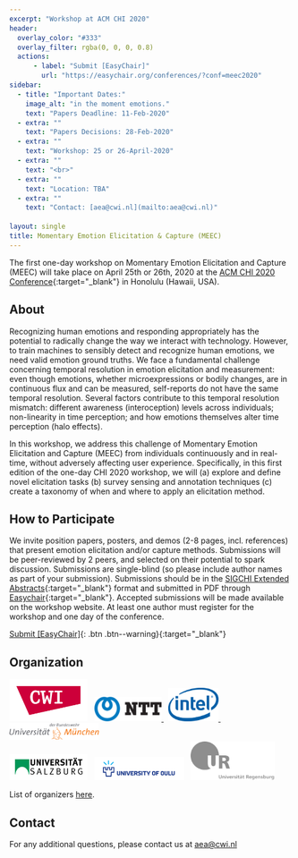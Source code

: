 ```yaml
---
excerpt: "Workshop at ACM CHI 2020"
header:
  overlay_color: "#333"
  overlay_filter: rgba(0, 0, 0, 0.8)
  actions:
      - label: "Submit [EasyChair]"
        url: "https://easychair.org/conferences/?conf=meec2020"
sidebar:
  - title: "Important Dates:"
    image_alt: "in the moment emotions."
    text: "Papers Deadline: 11-Feb-2020"
  - extra: ""
    text: "Papers Decisions: 28-Feb-2020"
  - extra: ""
    text: "Workshop: 25 or 26-April-2020"
  - extra: ""
    text: "<br>"
  - extra: ""
    text: "Location: TBA"
  - extra: ""
    text: "Contact: [aea@cwi.nl](mailto:aea@cwi.nl)"

layout: single
title: Momentary Emotion Elicitation & Capture (MEEC)
---
```



The first one-day workshop on Momentary Emotion Elicitation and Capture (MEEC) will take place on April 25th or 26th, 2020 at the [ACM CHI 2020 Conference](https://chi2020.acm.org/){:target="\_blank"} in Honolulu (Hawaii, USA).


## About

Recognizing human emotions and responding appropriately has the potential to radically change the way we interact with technology. However, to train machines to sensibly detect and recognize human emotions, we need valid emotion ground truths. We face a fundamental challenge concerning temporal resolution in emotion elicitation and measurement: even though emotions, whether microexpressions or bodily changes, are in continuous flux and can be measured, self-reports do not have the same temporal resolution. Several factors contribute to this temporal resolution mismatch: different awareness (interoception) levels across individuals; non-linearity in time perception; and how emotions themselves alter time perception (halo effects).

In this workshop, we address this challenge of Momentary Emotion Elicitation and Capture (MEEC) from individuals continuously and in real-time, without adversely affecting user experience. Specifically, in this first edition of the one-day CHI 2020 workshop, we will (a) explore and define novel elicitation tasks (b) survey sensing and annotation techniques (c) create a taxonomy of when and where to apply an elicitation method.


## How to Participate

We invite position papers, posters, and demos (2-8 pages, incl. references) that present emotion elicitation and/or capture methods. Submissions will be peer-reviewed by 2 peers, and selected on their potential to spark discussion. Submissions are single-blind (so please include author names as part of your submission). Submissions should be in the [SIGCHI Extended Abstracts](https://chi2020.acm.org/authors/chi-proceedings-format/){:target="\_blank"} format and submitted in PDF through [Easychair](https://easychair.org/conferences/?conf=meec2020){:target="\_blank"}. Accepted submissions will be made available on the workshop website. At least one author must register for the workshop and one day of the conference.

[Submit [EasyChair]](https://easychair.org/conferences/?conf=meec2020){: .btn .btn--warning}{:target="\_blank"}

## Organization

<a href="https://www.dis.cwi.nl/"><img src="./assets/imgs/logos/cwi.png" width="140"></a> &nbsp;
<a href="http://www.kecl.ntt.co.jp/english/index.html"><img src="./assets/imgs/logos/ntt.png" width="120"> </a> &nbsp;
<a href="https://www.intel.com/content/www/us/en/research/overview.html"><img src="./assets/imgs/logos/intel.png" width="90"> </a> &nbsp;
<a href="https://www.unibw.de/home-en"><img src="./assets/imgs/logos/bum.png" width="160"></a> &nbsp; <br>
<a href="https://www.uni-salzburg.at/index.php?id=52&L=1"><img src="./assets/imgs/logos/salzburg.png" width="140"></a> &nbsp;
<a href="https://www.oulu.fi/university/"><img src="./assets/imgs/logos/oulu.png" width="160"></a> &nbsp;
<a href="https://www.uni-regensburg.de/"><img src="./assets/imgs/logos/regensburg.png" width="150"></a> &nbsp;

List of organizers [here](committee).

## Contact

For any additional questions, please contact us at [aea@cwi.nl](mailto:aea@cwi.nl)
